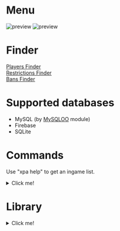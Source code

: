 # Menu
![preview](https://i.imgur.com/frnUkkF.png)
![preview](https://i.imgur.com/lmZKqA0.png)
<br>
# Finder
[Players Finder](https://i.imgur.com/LrneKV3.png)<br>
[Restrictions Finder](https://i.imgur.com/PyfSwgz.png)<br>
[Bans Finder](https://i.imgur.com/eH4anN7.png)<br>
# Supported databases
* MySQL (by [MySQLOO](https://github.com/FredyH/MySQLOO/releases/) module)
* Firebase
* SQLite
# Commands
Use "xpa help" to get an ingame list.
<details>
<summary>Click me!</summary>
* Menus:
<br>
xpa info<br>
xpa menu<br>
xpa finder<br>
<br>
* Communication:
<br>
xpa gag [steamid/name/uid]<br>
xpa ungag [steamid/name/uid]<br>
xpa mute [steamid/name/uid]<br>
xpa unmute [steamid/name/uid]<br>
<br>
* Moving:
<br>
xpa teleport [steamid/name/uid]<br>
xpa goto [steamid/name/uid]<br>
xpa return [steamid/name/uid]<br>
<br>
* Player:
<br>
xpa hp [steamid/name/uid> [number]<br>
xpa gethp [steamid/name/uid]<br>
xpa ar [steamid/name/uid] [number]<br>
xpa getar [steamid/name/uid]<br>
xpa weapon [steamid/name/uid] <classname><br>
xpa fs [steamid/name/uid] (family sharing check)<br>
xpa noclip<br>
xpa cloak<br>
<br>
* Punishment:
<br>
xpa ban [steamid/name/uid]<br>
xpa unban [steamid/name/uid]<br>
xpa kick [steamid/name/uid]<br>
xpa jail [steamid/name/uid] [time]<br>
xpa unjail [steamid/name/uid]<br>
xpa ignite [steamid/name/uid] [time]<br>
xpa unignite [steamid/name/uid]<br>
xpa slay [steamid/name/uid]<br>
xpa freeze [steamid/name/uid]<br>
xpa unfreeze [steamid/name/uid]<br>
<br>
* Server:
<br>
xpa setrank [steamid/name/uid] [rank]<br>
xpa rcon [...]<br>
xpa map [mapname]<br>
xpa maplist (print a server map list)<br>
xpa teamlist (print a server team list)<br>
<br>
* Voting:
<br>
xpa votekick [steamid/name/uid]<br>
xpa votemap [mapname]<br>
<br>
* DarkRP:
<br>
xpa hg [steamid/name/uid] [number]<br>
xpa setjob [steamid/name/uid] [team]<br>
xpa arrest [steamid/name/uid] [time]<br>
xpa unarrest [steamid/name/uid]<br>
xpa pban [steamid/name/uid] (police team ban)<br>
xpa unpban [steamid/name/uid] (police team unban)<br>
</details>

# Library
<details>
<summary>Click me!</summary>
[sh] [no return] Entity:SetSimpleTimer(number delay, function func)<br>
[sh] [no return] Entity:SetTimer(string identifier, number delay, number repetitions, function func)<br>
[sh] [no return] Entity:RemoveTimer(string identifier)<br>
[sh] [boolean] Entity:TimerExists(string identifier)<br>
<br>
[sh] [no return] XPA.IncludeCompounded(string path)<br>
[sh] [no return] XPA.AddResourceDir(string path)<br>
<br>
[sh] [entity] XPA.FindPlayer(string id)<br>
[sh] [number] XPA.FindBiggest(table numbers)<br>
[sh] [number] XPA.FindSmallest(table numbers)<br>
<br>
[sh] [boolean] XPA.IsEmpty(vector pos, vector ignore)<br>
[sh] [vector] XPA.FindEmptyPos(vector pos, table ignore, number distance, number step, vector area)<br>
<br>
[sh] [table] XPA.NameSortedPlayers()<br>
[sh] [table] XPA.TeamSortedPlayers()<br>
[sh] [table] XPA.ParseArgs(string str)<br>
[sh] [string] XPA.ConvertTime(number time, number limit)<br>
[sh] [string] XPA.TimeToStr(number time)<br>
<br>
[sh] [boolean] XPA.IsValidSteamID(string id)<br>
[sh] [boolean] XPA.IsValidSteamID64(string id)<br>
<br>
[sv] [no return] XPA.MsgC(string msg)<br>
[sv] [no return] XPA.ChatLog(string msg)<br>
[sv] [no return] XPA.AChatLog(string msg)<br>
[sv] [no return] XPA.ChatLogCompounded(string adminmsg, string usermsg)<br>
[sv] [no return] XPA.SendMsg(entity pl, string msg)<br>
<br>
[sv] [no return] XPA.Ban(string id, number time, string reason)<br>
[sv] [no return] XPA.Unban(string id)<br>
[sv] [boolean] XPA.IsBanned(string id)<br>
</details>
